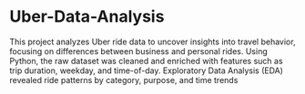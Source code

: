 # Uber-Data-Analysis
This project analyzes Uber ride data to uncover insights into travel behavior, focusing on differences between business and personal rides. Using Python, the raw dataset was cleaned and enriched with features such as trip duration, weekday, and time-of-day. Exploratory Data Analysis (EDA) revealed ride patterns by category, purpose, and time trends
